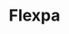 ---
codehost: https://github.com/flexpa
linkedin: https://linkedin.com/company/flexpa
logohandle: flexpa
sort: flexpa
title: Flexpa
twitter: https://x.com/flexpa
website: https://www.flexpa.com/
---